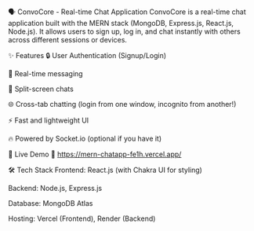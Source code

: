 🗣️ ConvoCore - Real-time Chat Application
ConvoCore is a real-time chat application built with the MERN stack (MongoDB, Express.js, React.js, Node.js).
It allows users to sign up, log in, and chat instantly with others across different sessions or devices.

✨ Features
🔒 User Authentication (Signup/Login)

💬 Real-time messaging

📱 Split-screen chats

🌐 Cross-tab chatting (login from one window, incognito from another!)

⚡ Fast and lightweight UI

🔥 Powered by Socket.io (optional if you have it)

🚀 Live Demo
🔗 https://mern-chatapp-fe1h.vercel.app/

🛠️ Tech Stack
Frontend: React.js (with Chakra UI for styling)

Backend: Node.js, Express.js

Database: MongoDB Atlas

Hosting: Vercel (Frontend), Render (Backend)
